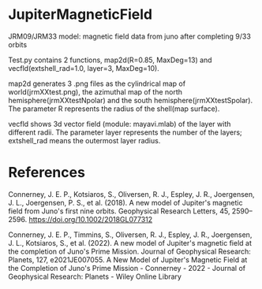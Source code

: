 # JupiterMagneticField
JRM09/JRM33 model: magnetic field data from juno after completing 9/33 orbits


Test.py contains 2 functions, map2d(R=0.85, MaxDeg=13) and vecfld(extshell_rad=1.0, layer=3, MaxDeg=10).

map2d generates 3 .png files as the cylindrical map of world(jrmXXtest.png), the azimuthal map of the north hemisphere(jrmXXtestNpolar) and the south hemisphere(jrmXXtestSpolar). The parameter R represents the radius of the shell(map surface).

vecfld shows 3d vector field (module: mayavi.mlab) of the layer with different radii. The parameter layer represents the number of the layers; extshell_rad means the outermost layer radius.

# References
Connerney, J. E. P., Kotsiaros, S., Oliversen, R. J., Espley, J. R., Joergensen, J. L., Joergensen, P. S., et al. (2018). A new model of Jupiter's magnetic field from Juno's first nine orbits. Geophysical Research Letters, 45, 2590– 2596. https://doi.org/10.1002/2018GL077312

Connerney, J. E. P., Timmins, S., Oliversen, R. J., Espley, J. R., Joergensen, J. L., Kotsiaros, S., et al. (2022). A new model of Jupiter's magnetic field at the completion of Juno's Prime Mission. Journal of Geophysical Research: Planets, 127, e2021JE007055. A New Model of Jupiter's Magnetic Field at the Completion of Juno's Prime Mission - Connerney - 2022 - Journal of Geophysical Research: Planets - Wiley Online Library
